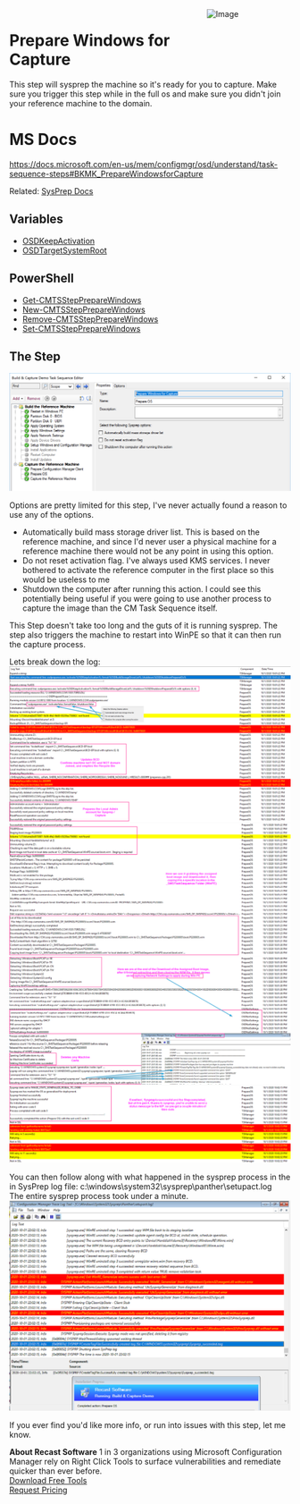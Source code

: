 <img style="float: right;" src="https://www.recastsoftware.com/wp-content/uploads/2021/10/Recast-Logo-Dark_Horizontal.svg"  alt="Image" height="43" width="150">

# Prepare Windows for Capture

This step will sysprep the machine so it's ready for you to capture.  Make sure you trigger this step while in the full os and make sure you didn't join your reference machine to the domain.

# MS Docs

<https://docs.microsoft.com/en-us/mem/configmgr/osd/understand/task-sequence-steps#BKMK_PrepareWindowsforCapture>

Related: [SysPrep Docs](https://docs.microsoft.com/en-us/windows-hardware/manufacture/desktop/sysprep-process-overview)

## Variables

- [OSDKeepActivation](https://docs.microsoft.com/en-us/mem/configmgr/osd/understand/task-sequence-variables#OSDKeepActivation)
- [OSDTargetSystemRoot](https://docs.microsoft.com/en-us/mem/configmgr/osd/understand/task-sequence-variables#OSDTargetSystemRoot-output)

## PowerShell

- [Get-CMTSStepPrepareWindows](https://docs.microsoft.com/en-us/powershell/module/configurationmanager/Get-CMTSStepPrepareWindows)
- [New-CMTSStepPrepareWindows](https://docs.microsoft.com/en-us/powershell/module/configurationmanager/New-CMTSStepPrepareWindows)
- [Remove-CMTSStepPrepareWindows](https://docs.microsoft.com/en-us/powershell/module/configurationmanager/Remove-CMTSStepPrepareWindows)
- [Set-CMTSStepPrepareWindows](https://docs.microsoft.com/en-us/powershell/module/configurationmanager/Set-CMTSStepPrepareWindows)

## The Step

[![Prepare OS 01](media/PrepareOS01.png)](media/PrepareOS01.png)

Options are pretty limited for this step, I've never actually found a reason to use any of the options.

- Automatically build mass storage driver list.  This is based on the reference machine, and since I'd never user a physical machine for a reference machine there would not be any point in using this option.
- Do not reset activation flag. I've always used KMS services.  I never bothered to activate the reference computer in the first place so this would be useless to me
- Shutdown the computer after running this action.  I could see this potentially being useful if you were going to use another process to capture the image than the CM Task Sequence itself.  

This Step doesn't take too long and the guts of it is running sysprep.  The step also triggers the machine to restart into WinPE so that it can then run the capture process.

Lets break down the log:
[![Prepare OS 02](media/PrepareOS02.png)](media/PrepareOS02.png)
[![Prepare OS 03](media/PrepareOS03.png)](media/PrepareOS03.png)
[![Prepare OS 04](media/PrepareOS04.png)](media/PrepareOS04.png)
[![Prepare OS 05](media/PrepareOS05.png)](media/PrepareOS05.png)

You can then follow along with what happened in the sysprep process in the in SysPrep log file:
c:\windows\system32\sysprep\panther\setupact.log  
The entire sysprep process took under a minute.
[![Prepare OS 06](media/PrepareOS06.png)](media/PrepareOS06.png)

If you ever find you'd like more info, or run into issues with this step, let me know.  

**About Recast Software**
1 in 3 organizations using Microsoft Configuration Manager rely on Right Click Tools to surface vulnerabilities and remediate quicker than ever before.  
[Download Free Tools](https://www.recastsoftware.com/?utm_source=cmdocs&utm_medium=referral&utm_campaign=cmdocs#formarea)  
[Request Pricing](https://www.recastsoftware.com/pricing?utm_source=cmdocs&utm_medium=referral&utm_campaign=cmdocs)
